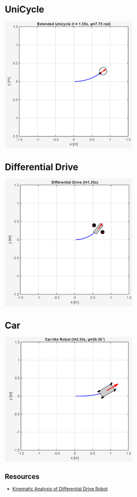 # UniCycle
<img src="https://github.com/VivekSai07/Robotics-Learning/blob/main/Wheel%20Kinematic%20Modelling/UniCycleWheel.png" width="400"/>

# Differential Drive
<img src="https://github.com/VivekSai07/Robotics-Learning/blob/main/Wheel%20Kinematic%20Modelling/DifferentialDrive.png" width="400"/>

# Car
<img src="https://github.com/VivekSai07/Robotics-Learning/blob/main/Wheel%20Kinematic%20Modelling/Car_AckermannSteeringEffect.png" width="400"/>

## Resources
- [Kinematic Analysis of Differential Drive Robot](https://aleksandarhaber.com/clear-and-detailed-explanation-of-kinematics-equations-and-geometry-of-motion-of-differential-wheeled-robot-differential-drive-robot/)
